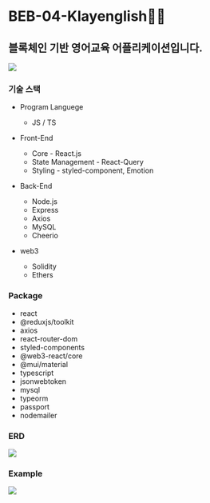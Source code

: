 # BEB-04-Klayenglish👨‍💼

## 블록체인 기반 영어교육 어플리케이션입니다.

<img src="https://velog.velcdn.com/images/ge5rg2/post/1a085b85-c200-4674-a6b5-ab6432d1d79e/image.png" />

###  기술 스택
- Program Languege

  - JS / TS

- Front-End

   - Core - React.js
   - State Management - React-Query
   - Styling - styled-component, Emotion

- Back-End

   - Node.js
   - Express
   - Axios
   - MySQL
   - Cheerio


- web3

  - Solidity
  - Ethers

###  Package
- react
- @reduxjs/toolkit
- axios
- react-router-dom
- styled-components
- @web3-react/core
- @mui/material
- typescript
- jsonwebtoken
- mysql
- typeorm
- passport
- nodemailer

### ERD
<img src="https://velog.velcdn.com/images/ge5rg2/post/9f792d2f-d2c9-478c-a21b-fef36139449d/image.png" />

### Example
<img src="https://velog.velcdn.com/images/ge5rg2/post/43302ddf-3aff-40bd-8ad7-952a58e7119e/image.gif" />
